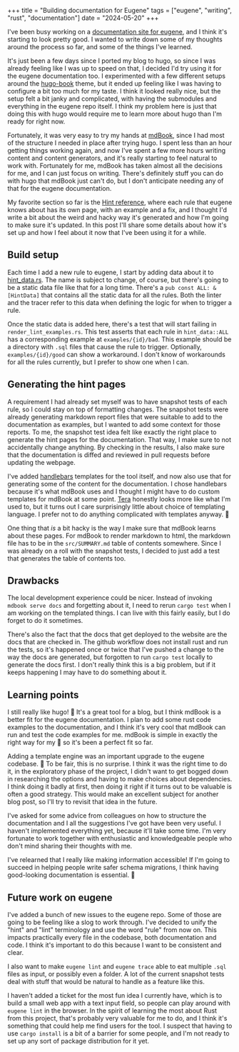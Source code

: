 +++
title = "Building documentation for Eugene"
tags = ["eugene", "writing", "rust", "documentation"]
date = "2024-05-20"
+++

I've been busy working on a [documentation site for eugene](https://kaveland.no/eugene), and I
think it's starting to look pretty good. I wanted to write down some of
my thoughts around the process so far, and some of the things I've learned.

It's just been a few days since I ported my blog to hugo, so since I was
already feeling like I was up to speed on that, I decided I'd try using it
for the eugene documentation too. I experimented with a few different
setups around the [hugo-book](https://themes.gohugo.io/themes/hugo-book/)
theme, but it ended up feeling like I was having to configure a bit
too much for my taste. I think it looked really nice, but the setup
felt a bit janky and complicated, with having the submodules and 
everything in the eugene repo itself. I think my problem here is
just that doing this with hugo would require me to learn more about
hugo than I'm ready for right now.

Fortunately, it was very easy to try my hands at [mdBook](https://github.com/rust-lang/mdBook),
since I had most of the structure I needed in place after trying hugo. I 
spent less than an hour getting things working again, and now I've spent
a few more hours writing content and content generators, and it's really
starting to feel natural to work with. Fortunately for me, mdBook has
taken almost all the decisions for me, and I can just focus on writing.
There's definitely stuff you can do with hugo that mdBook just can't do,
but I don't anticipate needing any of that for the eugene documentation.

My favorite section so far is the 
[Hint reference](https://kaveland.no/eugene/hints), where each rule
that eugene knows about has its own page, with an example and a fix,
and I thought I'd write a bit about the weird and hacky way it's 
generated and how I'm going to make sure it's updated. In this post
I'll share some details about how it's set up and how I feel about it
now that I've been using it for a while.

## Build setup

Each time I add a new rule to eugene, I start by adding data about it
to [hint_data.rs](https://github.com/kaaveland/eugene/blob/main/src/hint_data.rs).
The name is subject to change, of course, but there's going to be a static data
file like that for a long time. There's a `pub const ALL: &[HintData]` that
contains all the static data for all the rules. Both the linter and the tracer
refer to this data when defining the logic for when to trigger a rule.

Once the static data is added here, there's a test that will start failing
in `render_lint_examples.rs`. This test asserts that each rule in `hint_data::ALL`
has a corresponding example at `examples/{id}/bad`. This example should
be a directory with `.sql` files that cause the rule to trigger. Optionally,
`examples/{id}/good` can show a workaround. I don't know of workarounds
for all the rules currently, but I prefer to show one when I can.

## Generating the hint pages

A requirement I had already set myself was to have snapshot tests
of each rule, so I could stay on top of formatting changes. The
snapshot tests were already generating markdown report files that 
were suitable to add to the documentation as examples, but I wanted
to add some context for those reports. To me, the snapshot test
idea felt like exactly the right place to generate the hint pages
for the documentation. That way, I make sure to not accidentally
change anything. By checking in the results, I also make sure that
the documentation is diffed and reviewed in pull requests before
updating the webpage.

I've added [handlebars](https://docs.rs/handlebars/latest/handlebars/)
templates for the tool itself, and now also use that for generating 
some of the content for the documentation. I chose handlebars because
it's what mdBook uses and I thought I might have to do custom templates
for mdBook at some point. [Tera](https://keats.github.io/tera/docs/)
honestly looks more like what I'm used to, but it turns out I care
surprisingly little about choice of templating language. I prefer not
to do anything complicated with templates anyway. :shrug:

One thing that _is_ a bit hacky is the way I make sure that mdBook
learns about these pages. For mdBook to render markdown to html,
the markdown file has to be in the `src/SUMMARY.md` table of contents
somewhere. Since I was already on a roll with the snapshot tests,
I decided to just add a test that generates the table of contents too.

## Drawbacks

The local development experience could be nicer. Instead of invoking
`mdbook serve docs` and forgetting about it, I need to rerun 
`cargo test` when I am working on the templated things. I can live 
with this fairly easily, but I do forget to do it sometimes.

There's also the fact that the docs that get deployed to the website
are the docs that are checked in. The github workflow does not
install rust and run the tests, so it's happened once or twice that
I've pushed a change to the way the docs are generated, but 
forgotten to run `cargo test` locally to generate the docs first.
I don't really think this is a big problem, but if it keeps
happening I may have to do something about it.

## Learning points

I still really like hugo! :raised_hands: It's a great tool for a blog, but I think
mdBook is a better fit for the eugene documentation. I plan to add
some rust code examples to the documentation, and I think it's very
cool that mdBook can run and test the code examples for me. mdBook
is simple in exactly the right way for my :brain: so it's been a perfect
fit so far.

Adding a template engine was an important upgrade to the eugene codebase. :raised_hands:
To be fair, this is no surprise. I think it was the right time to do it,
in the exploratory phase of the project, I didn't want to get bogged down
in researching the options and having to make choices about dependencies.
I think doing it badly at first, then doing it right if it turns out to be
valuable is often a good strategy. This would make an excellent subject
for another blog post, so I'll try to revisit that idea in the future.

I've asked for some advice from colleagues on how to structure the
documentation and I all the suggestions I've got have been very useful.
I haven't implemented everything yet, because it'll take some time. I'm
very fortunate to work together with enthusiastic and knowledgeable
people who don't mind sharing their thoughts with me.

I've relearned that I really like making information accessible! If
I'm going to succeed in helping people write safer schema migrations,
I think having good-looking documentation is essential. :raised_hands:

## Future work on eugene

I've added a bunch of new issues to the eugene repo. Some of those are
going to be feeling like a slog to work through. I've decided to unify
the "hint" and "lint" terminology and use the word "rule" from now on.
This impacts practically every file in the codebase, both documentation
and code. I think it's important to do this because I want to be 
consistent and clear.

I also want to make `eugene lint` and `eugene trace` able to eat
multiple `.sql` files as input, or possibly even a folder. A lot of
the current snapshot tests deal with stuff that would be natural to
handle as a feature like this.

I haven't added a ticket for the most fun idea I currently have,
which is to build a small web app with a text input field, so
people can play around with `eugene lint` in the browser. In
the spirit of learning the most about Rust from this project, that's
probably very valuable for me to do, and I think it's something that
could help me find users for the tool. I suspect that having to use
`cargo install` is a bit of a barrier for some people, and I'm not
ready to set up any sort of package distribution for it yet.
